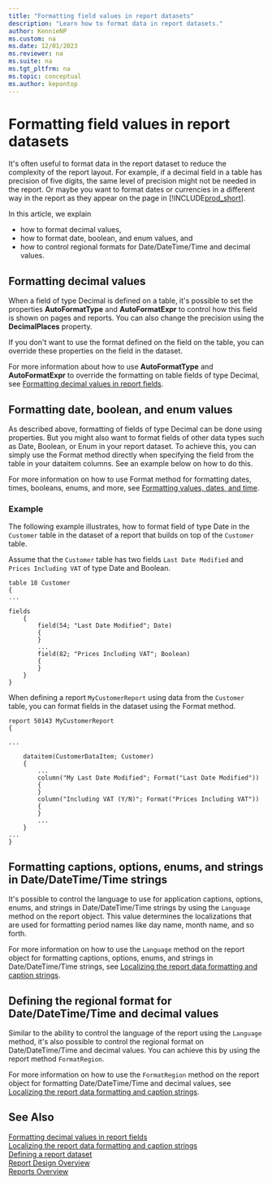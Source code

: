 ```yaml
---
title: "Formatting field values in report datasets"
description: "Learn how to format data in report datasets."
author: KennieNP
ms.custom: na
ms.date: 12/01/2023
ms.reviewer: na
ms.suite: na
ms.tgt_pltfrm: na
ms.topic: conceptual
ms.author: kepontop
---
```


# Formatting field values in report datasets

It's often useful to format data in the report dataset to reduce the complexity of the report layout. For example, if a decimal field in a table has precision of five digits, the same level of precision might not be needed in the report. Or maybe you want to format dates or currencies in a different way in the report as they appear on the page in [!INCLUDE[prod_short](./includes/prod_short.md)].

In this article, we explain  
* how to format decimal values,
* how to format date, boolean, and enum values, and
* how to control regional formats for Date/DateTime/Time and decimal values.

## Formatting decimal values
When a field of type Decimal is defined on a table, it's possible to set the properties **AutoFormatType** and **AutoFormatExpr** to control how this field is shown on pages and reports. You can also change the precision using the **DecimalPlaces** property.

If you don't want to use the format defined on the field on the table, you can override these properties on the field in the dataset. 

For more information about how to use **AutoFormatType** and **AutoFormatExpr** to override the formatting on table fields of type Decimal, see [Formatting decimal values in report fields](devenv-format-field-data.md). 


## Formatting date, boolean, and enum values

As described above, formatting of fields of type Decimal can be done using properties. But you might also want to format fields of other data types such as Date, Boolean, or Enum in your report dataset. To achieve this, you can simply use the Format method directly when specifying the field from the table in your dataitem columns. See an example below on how to do this.

For more information on how to use Format method for formatting dates, times, booleans, enums, and more, see [Formatting values, dates, and time](devenv-format-property.md).


### Example

The following example illustrates, how to format field of type Date in the `Customer` table in the dataset of a report that builds on top of the `Customer` table.

Assume that the `Customer` table has two fields `Last Date Modified` and `Prices Including VAT` of type Date and Boolean.

```AL
table 18 Customer
{
... 

fields
    {
        field(54; "Last Date Modified"; Date)
        {
        }
        ...
        field(82; "Prices Including VAT"; Boolean)
        {
        }
    }
}
```

When defining a report `MyCustomerReport` using data from the `Customer` table, you can format fields in the dataset using the Format method.

```AL
report 50143 MyCustomerReport
{

...

    dataitem(CustomerDataItem; Customer)
    { 
        ...
        column("My Last Date Modified"; Format("Last Date Modified"))
        {
        }
        column("Including VAT (Y/N)"; Format("Prices Including VAT"))
        {
        }
        ...
    }
...
}
```

## Formatting captions, options, enums, and strings in Date/DateTime/Time strings

It's possible to control the language to use for application captions, options, enums, and strings in Date/DateTime/Time strings by using the `Language` method on the report object. This value determines the localizations that are used for formatting period names like day name, month name, and so forth.

For more information on how to use the `Language` method on the report object for formatting captions, options, enums, and strings in Date/DateTime/Time strings, see [Localizing the report data formatting and caption strings](devenv-report-localization.md).


## Defining the regional format for Date/DateTime/Time and decimal values
Similar to the ability to control the language of the report using the `Language` method, it's also possible to control the regional format on Date/DateTime/Time and decimal values. You can achieve this by using the report method `FormatRegion`.

For more information on how to use the `FormatRegion` method on the report object for formatting Date/DateTime/Time and decimal values, see [Localizing the report data formatting and caption strings](devenv-report-localization.md).



## See Also
[Formatting decimal values in report fields](devenv-format-field-data.md)   
[Localizing the report data formatting and caption strings](devenv-report-localization.md)   
[Defining a report dataset](devenv-report-dataset.md)   
[Report Design Overview](devenv-report-design-overview.md)  
[Reports Overview](devenv-reports.md)  
